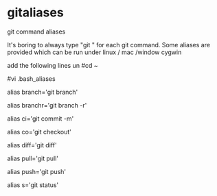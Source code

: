 # gitaliases
git command aliases

It's boring to always type "git " for each git command. Some aliases are provided which can be run under linux / mac /window cygwin

add the following lines un
  #cd ~
  
  #vi .bash_aliases 
  

  alias branch='git branch'
  
  alias branchr='git branch -r'
  
  alias ci='git commit -m'
  
  alias co='git checkout'
  
  alias diff='git diff'
  
  alias pull='git pull'
  
  alias push='git push'
  
  alias s='git status'
  

